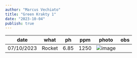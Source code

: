```yaml
---
author: "Marcus Vechiato"
title: "Green Krakty 1"
date: "2023-10-04"
publish: true
--- 
```


|  date | what | ph | ppm | photo | obs |
|  --- | --- | --- | --- | --- |--- |
| 07/10/2023 | Rocket | 6.85 | 1250 |![image](/obsidian/krakty231007.jpeg) | |


